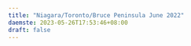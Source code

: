 ```yaml
---
title: "Niagara/Toronto/Bruce Peninsula June 2022"
daemste: 2023-05-26T17:53:46+08:00
draft: false
---
```


